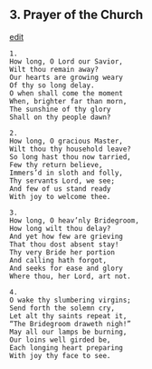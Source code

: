 
## 3.  Prayer of the Church
[edit](https://docs.google.com/document/d/1H_HXZ2ZXvQMaQf3D6nLo-y3UIqBbpVOJ/edit?mode=html)



    1. 
    How long, O Lord our Savior, 
    Wilt thou remain away? 
    Our hearts are growing weary 
    Of thy so long delay. 
    O when shall come the moment 
    When, brighter far than morn, 
    The sunshine of thy glory 
    Shall on thy people dawn?

    2. 
    How long, O gracious Master, 
    Wilt thou thy household leave? 
    So long hast thou now tarried, 
    Few thy return believe, 
    Immers’d in sloth and folly, 
    Thy servants Lord, we see; 
    And few of us stand ready 
    With joy to welcome thee.

    3. 
    How long, O heav’nly Bridegroom, 
    How long wilt thou delay? 
    And yet how few are grieving 
    That thou dost absent stay! 
    Thy very Bride her portion 
    And calling hath forgot, 
    And seeks for ease and glory 
    Where thou, her Lord, art not.

    4. 
    O wake thy slumbering virgins; 
    Send forth the solemn cry, 
    Let alt thy saints repeat it, 
    “The Bridegroom draweth nigh!” 
    May all our lamps be burning, 
    Our loins well girded be, 
    Each longing heart preparing 
    With joy thy face to see.
